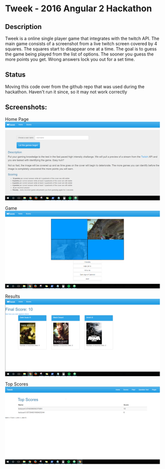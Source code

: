 # Tweek - 2016 Angular 2 Hackathon

## Description
Tweek is a online single player game that integrates with the twitch API. The main game consists of a screenshot from a live twitch screen covered by 4 squares. The squares start to disappear one at a time. The goal is to guess the game being played from the list of options. The sooner you guess the more points you get. Wrong answers lock you out for a set time. 

## Status
Moving this code over from the github repo that was used during the hackathon. Haven't run it since, so it may not work correctly 

## Screenshots:

Home Page
![Home Page](https://raw.githubusercontent.com/burnt-toast/tweek/master/screenshots/HomePage1.PNG)

Game
![Game](https://raw.githubusercontent.com/burnt-toast/tweek/master/screenshots/gamev1.PNG)

Results
![Results](https://raw.githubusercontent.com/burnt-toast/tweek/master/screenshots/reviewv1.PNG)

Top Scores
![Top Scores](https://raw.githubusercontent.com/burnt-toast/tweek/master/screenshots/TopScores.PNG)